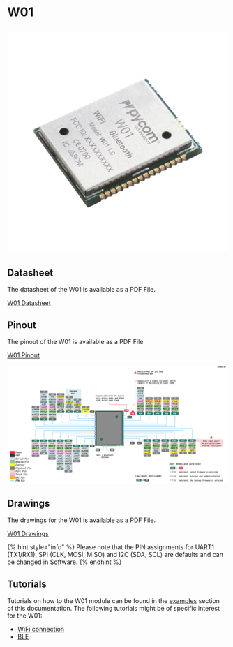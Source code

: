 # W01

## ![](../../.gitbook/assets/assets-lil0igdl11z7jos_jpx-lkn7scqkkkb6tqb3uyo-lkn85ios3qzh5brsxk2-w01.png) 

## Datasheet

The datasheet of the W01 is available as a PDF File.

<a href="../../.gitbook/assets/specsheets/Pycom_002_Specsheets_W01_v2.pdf" target="_blank"> W01 Datasheet </a>
## Pinout

The pinout of the W01 is available as a PDF File

<a href="../../.gitbook/assets/w01-pinout.pdf" target="_blank"> W01 Pinout </a>

![](../../.gitbook/assets/w01-pinout.png)

## Drawings

The drawings for the W01 is available as a PDF File.

<a href="../../.gitbook/assets/w01-drawing.pdf" target="_blank"> W01 Drawings </a>

{% hint style="info" %}
Please note that the PIN assignments for UART1 \(TX1/RX1\), SPI \(CLK, MOSI, MISO\) and I2C \(SDA, SCL\) are defaults and can be changed in Software.
{% endhint %}

## Tutorials

Tutorials on how to the W01 module can be found in the [examples](../../tutorials/introduction.md) section of this documentation. The following tutorials might be of specific interest for the W01:

* [WiFi connection](../../tutorials/all/wlan.md)
* [BLE](../../tutorials/all/ble.md)


